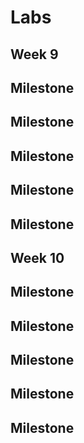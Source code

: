 # Labs

## Week 9
## Milestone
## Milestone
## Milestone
## Milestone
## Milestone

## Week 10
## Milestone
## Milestone
## Milestone
## Milestone
## Milestone
